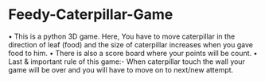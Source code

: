 # Feedy-Caterpillar-Game
• This is a python 3D game. Here, You have to move caterpillar in the direction of leaf (food) and the size of caterpillar increases when you gave food to him. • There is also a score board where your points will be count. • Last &amp; important rule of this game:- When caterpillar touch the wall your game will be over and you will have to move on to next/new attempt.
